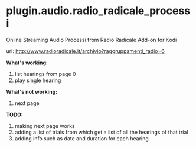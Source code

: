 # plugin.audio.radio_radicale_processi
Online Streaming Audio Processi from Radio Radicale Add-on for Kodi 

url: http://www.radioradicale.it/archivio?raggruppamenti_radio=6 

**What's working**: 

1. list hearings from page 0
2. play single hearing

**What's not working:** 

1. next page 

**TODO:** 
1. making next page works
2. adding a list of trials from which get a list of all the hearings of that trial
3. adding info such as date and duration for each hearing 


